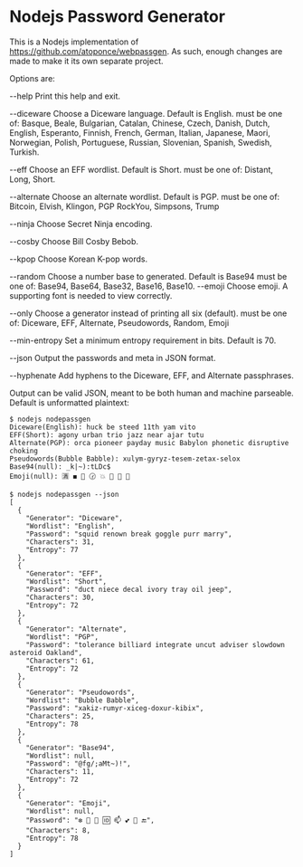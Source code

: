 # Nodejs Password Generator

This is a Nodejs implementation of https://github.com/atoponce/webpassgen. As
such, enough changes are made to make it its own separate project.

Options are:

   --help
       Print this help and exit.

   --diceware <language>
       Choose a Diceware language. Default is English.
       <language> must be one of:
           Basque, Beale, Bulgarian, Catalan, Chinese, Czech,
           Danish, Dutch, English, Esperanto, Finnish, French,
           German, Italian, Japanese, Maori, Norwegian, Polish,
           Portuguese, Russian, Slovenian, Spanish, Swedish, Turkish.

   --eff <wordlist>
       Choose an EFF wordlist. Default is Short.
       <wordlist> must be one of:
           Distant, Long, Short.

   --alternate <wordlist>
       Choose an alternate wordlist. Default is PGP.
       <wordlist> must be one of:
           Bitcoin, Elvish, Klingon, PGP
           RockYou, Simpsons, Trump

   --ninja
       Choose Secret Ninja encoding.

   --cosby
       Choose Bill Cosby Bebob.

   --kpop
       Choose Korean K-pop words.

   --random <base>
       Choose a number base to generated. Default is Base94
       <base> must be one of:
           Base94, Base64, Base32, Base16, Base10.
   --emoji
       Choose emoji. A supporting font is needed to view correctly.

   --only <generator>
       Choose a generator instead of printing all six (default).
       <generator> must be one of:
           Diceware, EFF, Alternate, Pseudowords, Random, Emoji

   --min-entropy <number>
       Set a minimum entropy requirement in bits. Default is 70.

   --json
       Output the passwords and meta in JSON format.

   --hyphenate
       Add hyphens to the Diceware, EFF, and Alternate passphrases.

Output can be valid JSON, meant to be both human and machine parseable. Default
is unformatted plaintext:

    $ nodejs nodepassgen
    Diceware(English): huck be steed 11th yam vito
    EFF(Short): agony urban trio jazz near ajar tutu
    Alternate(PGP): orca pioneer payday music Babylon phonetic disruptive choking
    Pseudowords(Bubble Babble): xulym-gyryz-tesem-zetax-selox
    Base94(null): _k|~):tLDc$
    Emoji(null): 🈵 ◼ 🔸 🕝 💥 👮 🏯 🔳

    $ nodejs nodepassgen --json
    [
      {
        "Generator": "Diceware",
        "Wordlist": "English",
        "Password": "squid renown break goggle purr marry",
        "Characters": 31,
        "Entropy": 77
      },
      {
        "Generator": "EFF",
        "Wordlist": "Short",
        "Password": "duct niece decal ivory tray oil jeep",
        "Characters": 30,
        "Entropy": 72
      },
      {
        "Generator": "Alternate",
        "Wordlist": "PGP",
        "Password": "tolerance billiard integrate uncut adviser slowdown asteroid Oakland",
        "Characters": 61,
        "Entropy": 72
      },
      {
        "Generator": "Pseudowords",
        "Wordlist": "Bubble Babble",
        "Password": "xakiz-rumyr-xiceg-doxur-kibix",
        "Characters": 25,
        "Entropy": 78
      },
      {
        "Generator": "Base94",
        "Wordlist": null,
        "Password": "@fg/;aMt~)!",
        "Characters": 11,
        "Entropy": 72
      },
      {
        "Generator": "Emoji",
        "Wordlist": null,
        "Password": "❇ 💋 🎡 🆔 📫 💕 󾓬 🔚",
        "Characters": 8,
        "Entropy": 78
      }
    ]
